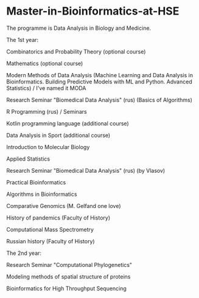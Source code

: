 # Master-in-Bioinformatics-at-HSE

The programme is Data Analysis in Biology and Medicine.

The 1st year:

Combinatorics and Probability Theory (optional course) 

Mathematics (optional course)

Modern Methods of Data Analysis (Machine Learning and Data Analysis in Bioinformatics. Building Predictive Models with ML and Python. Advanced Statistics) / I've named it MODA

Research Seminar "Biomedical Data Analysis" (rus) (Basics of Algorithms)

R Programming (rus) / Seminars

Kotlin programming language (additional course)

Data Analysis in Sport (additional course)

Introduction to Molecular Biology

Applied Statistics

Research Seminar "Biomedical Data Analysis" (rus) (by Vlasov)

Practical Bioinformatics

Algorithms in Bioinformatics

Comparative Genomics (M. Gelfand one love) 

History of pandemics (Faculty of History)

Computational Mass Spectrometry

Russian history (Faculty of History)

The 2nd year:

Research Seminar "Computational Phylogenetics"

Modeling methods of spatial structure of proteins

Bioinformatics for High Throughput Sequencing
